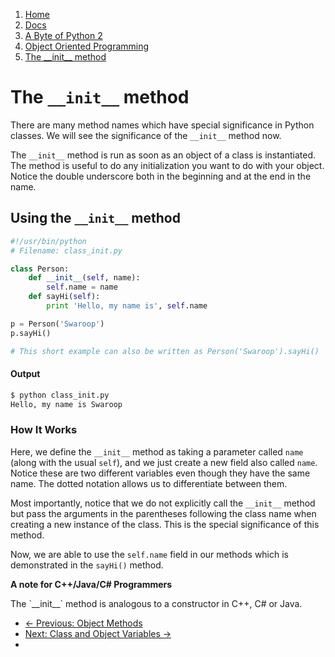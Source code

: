 <!-- -
Title: A Byte of Python 2: The __init__ method
Author: Swaroop C H
Editor: Marios Zindilis
First Published: 2003
Last Updated: 2014-09-28
- -->

<ol class='breadcrumb' itemprop='breadcrumb'>
	<li><a href="/">Home</a></li>
	<li><a href="/docs/">Docs</a></li>
	<li><a href="/docs/a-byte-of-python-2/">A Byte of Python 2</a></li>
	<li><a href="/docs/a-byte-of-python-2/object-oriented/">Object Oriented Programming</a></li>
	<li><a href="/docs/a-byte-of-python-2/object-oriented/init-method.html">The __init__ method</a></li>
</ol>

The `__init__` method
=====================

There are many method names which have special significance in Python classes. 
We will see the significance of the `__init__` method now.

The `__init__` method is run as soon as an object of a class is instantiated. 
The method is useful to do any initialization you want to do with your object. 
Notice the double underscore both in the beginning and at the end in the name.

Using the `__init__` method
---------------------------

```python
#!/usr/bin/python
# Filename: class_init.py

class Person:
    def __init__(self, name):
        self.name = name
    def sayHi(self):
        print 'Hello, my name is', self.name

p = Person('Swaroop')
p.sayHi()

# This short example can also be written as Person('Swaroop').sayHi()
```

#### Output ####

```bash
$ python class_init.py
Hello, my name is Swaroop
```

### How It Works ###

Here, we define the `__init__` method as taking a parameter called `name` 
(along with the usual `self`), and we just create a new field also called 
`name`. Notice these are two different variables even though they have the 
same name. The dotted notation allows us to differentiate between them.

Most importantly, notice that we do not explicitly call the `__init__` method 
but pass the arguments in the parentheses following the class name when 
creating a new instance of the class. This is the special significance of this 
method.

Now, we are able to use the `self.name` field in our methods which is 
demonstrated in the `sayHi()` method.

<aside class="alert alert-info">
<p><b>A note for C++/Java/C# Programmers</b></p>
<p>The `__init__` method is analogous to a constructor in C++, C# or Java.</p>
</aside>

<ul class='pager'>
    <li class='previous'>
        <a href='/docs/a-byte-of-python-2/object-oriented/object-methods.html'>&larr; Previous: Object Methods</a>
    </li>
    <li class='next'>
        <a href='/docs/a-byte-of-python-2/object-oriented/class-and-object-variables.html'>Next: Class and Object Variables &rarr;</a>
    <li>
</ul>
